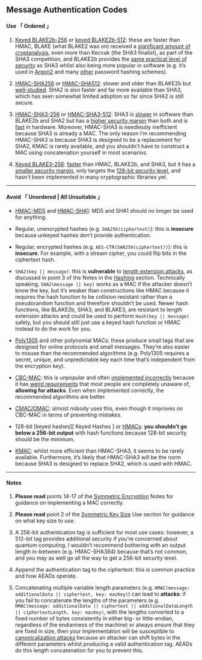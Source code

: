 [ Generated Hashing ]: https://doc.libsodium.org/hashing/generic_hashing
[ Analysis ]: https://nvlpubs.nist.gov/nistpubs/ir/2012/NIST.IR.7896.pdf
[ Same Security ]: https://eprint.iacr.org/2019/1492.pdf
[ RFC9106 ]: https://www.rfc-editor.org/rfc/rfc9106.html#name-introduction
[ Blake 2 ]: https://www.blake2.net/#us
[ HMAC SHA256 ]: https://doc.libsodium.org/advanced/hmac-sha2
[ SHA2 Studied ]: https://en.wikipedia.org/wiki/SHA-2#Cryptanalysis_and_validation
[ HMAC SHA3 256 ]: https://en.wikipedia.org/wiki/SHA-3
[ SHA 3 Slow ]: https://www.imperialviolet.org/2017/05/31/skipsha3.html
[ SHA 3 Security ]: https://csrc.nist.gov/csrc/media/projects/hash-functions/documents/sha-3_selection_announcement.pdf
[ SHA 3 Fast ]: https://keccak.team/2017/is_sha3_slow.html
[ Blake 3 ]: https://github.com/BLAKE3-team/BLAKE3#readme
[ Blake 3 Spec ]: https://github.com/BLAKE3-team/BLAKE3-specs/blob/master/blake3.pdf
[ HMAC Security ]: https://en.wikipedia.org/wiki/HMAC#Security
[ HMAC ]: https://en.wikipedia.org/wiki/HMAC
[ Length Extension Attack ]: https://en.wikipedia.org/wiki/Length_extension_attack
[ Poly1305 ]: https://doc.libsodium.org/advanced/poly1305
[ CBC-MAC ]: https://en.wikipedia.org/wiki/CBC-MAC
[ MAC Hate ]: https://blog.cryptographyengineering.com/2013/02/15/why-i-hate-cbc-mac/
[ Weird Requirements ]: https://en.wikipedia.org/wiki/CBC-MAC#Security_with_fixed_and_variable-length_messages
[ CMAC ]: https://en.wikipedia.org/wiki/One-key_MAC
[ Keyed Hashing ]: https://doc.libsodium.org/hashing/generic_hashing#usage
[ KMAC ]: https://en.wikipedia.org/wiki/SHA-3#Additional_instances
[ Canonicalization Attack ]: https://soatok.blog/2021/07/30/canonicalization-attacks-against-macs-and-signatures/





## Message Authentication Codes


#### Use 「 Ordered 」

1. [Keyed BLAKE2b-256][ Generated Hashing ] or [keyed BLAKE2b-512][ Generated Hashing ]: these are faster than HMAC, BLAKE (what BLAKE2 was on) received a [significant amount of cryptanalysis][ Analysis ], even more than Keccak (the SHA3 finalist), as part of the SHA3 competition, and BLAKE2b provides the [same practical level of security][ Same Security ] as SHA3 whilst also being more popular in software (e.g. it’s used in [Argon2][ RFC9106 ] and many [other][ Blake 2 ] password hashing schemes).

2. [HMAC-SHA256][ HMAC SHA256 ] or [HMAC-SHA512][ HMAC SHA256 ]: slower and older than BLAKE2b but [well-studied][ SHA2 Studied ]. SHA2 is also faster and far more available than SHA3, which has seen somewhat limited adoption so far since SHA2 is still secure.

3. [HMAC-SHA3-256][ HMAC SHA3 256 ] or [HMAC-SHA3-512][ HMAC SHA3 256 ]: SHA3 is [slower][ SHA 3 Slow ] in software than BLAKE2b and SHA2 but has a [higher security margin][ SHA 3 Security ] than both and is [fast][ SHA 3 Fast ] in hardware. Moreover, HMAC-SHA3 is needlessly inefficient because SHA3 is already a MAC. The only reason I’m recommending HMAC-SHA3 is because SHA3 is designed to be a replacement for SHA2, KMAC is rarely available, and you shouldn't have to construct a MAC using concatenation yourself in most scenarios.

4. [Keyed BLAKE3-256][ Blake 3 ]: [faster][ Blake 3 Spec ] than HMAC, BLAKE2b, and SHA3, but it has a [smaller security margin][ Blake 3 Spec ], only targets the [128-bit security level][ Blake 3 Spec ], and hasn't been implemented in many cryptographic libraries yet.


---

#### Avoid 「 Unordered | All Unsuitable 」

- [HMAC-MD5][ HMAC Security ] and [HMAC-SHA1][ HMAC ]: MD5 and SHA1 should no longer be used for anything.

- Regular, unencrypted hashes (e.g. `SHA256(ciphertext)`): this is **insecure** because unkeyed hashes don't provide authentication.

- Regular, encrypted hashes (e.g. `AES-CTR(SHA256(ciphertext))`): this is **insecure**. For example, with a stream cipher, you could flip bits in the ciphertext hash.

- `SHA2(key || message)`: this is **vulnerable** to [length extension attacks][ Length Extension Attack ], as discussed in point 3 of the Notes in the [Hashing](#hashing) section. Technically speaking, `SHA2(message || key)` works as a MAC if the attacker doesn’t know the key, but it’s weaker than constructions like HMAC because it requires the hash function to be collision resistant rather than a pseudorandom function and therefore shouldn’t be used. Newer hash functions, like BLAKE2b, SHA3, and BLAKE3, are resistant to length extension attacks and could be used to perform `Hash(key || message)` safely, but you should still just use a keyed hash function or HMAC instead to do the work for you.

- [Poly1305][ Poly1305 ] and other polynomial MACs: these produce small tags that are designed for online protocols and small messages. They’re also easier to misuse than the recommended algorithms (e.g. Poly1305 requires a secret, unique, and unpredictable key each time that’s independent from the encryption key).

- [CBC-MAC][ CBC-MAC ]: this is unpopular and often [implemented incorrectly][ MAC Hate ] because it has [weird requirements][ Weird Requirements ] that most people are completely unaware of, **allowing for attacks**. Even when implemented correctly, the recommended algorithms are better.

- [CMAC/OMAC][ CMAC ]: almost nobody uses this, even though it improves on CBC-MAC in terms of preventing mistakes.

- 128-bit [keyed hashes][ Keyed Hashes ] or [HMACs][ HMAC ]: **you shouldn’t go below a 256-bit output** with hash functions because 128-bit security should be the minimum.

- [KMAC][ KMAC ]: whilst more efficient than HMAC-SHA3, it seems to be rarely available. Furthermore, it’s likely that HMAC-SHA3 will be the norm because SHA3 is designed to replace SHA2, which is used with HMAC.


---

#### Notes

1. **Please read** points 14-17 of the [Symmetric Encryption](#symmetric-encryption) Notes for guidance on implementing a MAC correctly.

2. **Please read** point 2 of the [Symmetric Key Size](#symmetric-key-size) Use section for guidance on what key size to use.

3. A 256-bit authentication tag is sufficient for most use cases: however, a 512-bit tag provides additional security if you’re concerned about quantum computing. I wouldn’t recommend bothering with an output length in-between (e.g. HMAC-SHA384) because that’s not common, and you may as well go all the way to get a 256-bit security level.

4. Append the authentication tag to the ciphertext: this is common practice and how AEADs operate.

5. Concatenating multiple variable length parameters (e.g. `HMAC(message: additionalData || ciphertext, key: macKey)`) can lead to **attacks**: if you fail to concatenate the lengths of the parameters (e.g. `HMAC(message: additionalData || ciphertext || additionalDataLength || ciphertextLength, key: macKey)`, with the lengths converted to a fixed number of bytes consistently in either big- or little-endian, regardless of the endianness of the machine) or always ensure that they are fixed in size, then your implementation will be susceptible to [canonicalization attacks][ Canonicalization Attack ] because an attacker can shift bytes in the different parameters whilst producing a valid authentication tag. AEADs do this length concatenation for you to prevent this.
